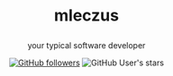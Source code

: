 # <p align='center'>mleczus</p>

<p align='center'>your typical software developer</p>

<p align='center'>
  <a href='https://github.com/Mleczyk'><img alt="GitHub followers" src="https://img.shields.io/github/followers/mleczyk?style=for-the-badge&color=orange"></a>
  <a><img alt="GitHub User's stars" src="https://img.shields.io/github/stars/mleczyk?style=for-the-badge&color=orange"></a>
</p>
